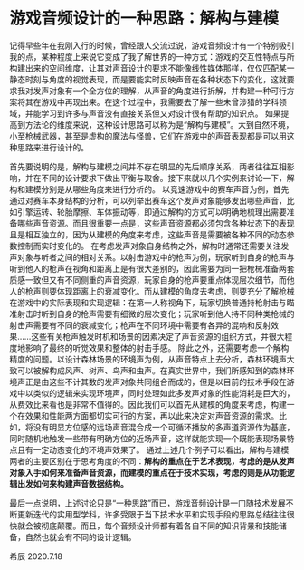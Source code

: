 # 游戏音频设计的一种思路：解构与建模

记得早些年在我刚入行的时候，曾经跟人交流过说，游戏音频设计有一个特别吸引我的点，某种程度上来说它变成了我了解世界的一种方式：游戏的交互性特点与所构建出来的空间维度，让其对声音设计的要求不能像线性媒体那样，仅仅匹配某一静态时刻与角度的视觉表现，而是要能实时反映声音在各种状态下的变化，这就要求我对发声对象有一个全方位的理解，从声音的角度进行拆解，并构建一种可行方案将其在游戏中再现出来。在这个过程中，我需要去了解一些未曾涉猎的学科领域，并能学习到许多与声音没有直接关系但又对设计很有帮助的知识点。 如果提高到方法论的维度来说，这种设计思路可以称为是“解构与建模”。大到自然环境，小至枪械武器，甚至是虚构的魔法与怪兽，它们在游戏中的声音表现都是可以用这种思路来进行设计的。

首先要说明的是，解构与建模之间并不存在明显的先后顺序关系，两者往往互相影响，并在不同的设计要求下做出平衡与取舍。接下来就以几个实例来讨论一下，解构和建模分别是从哪些角度来进行分析的。 以竞速游戏中的赛车声音为例，首先通过对赛车本身结构的分析，可以列举出赛车这个发声对象能够发出哪些声音，比如引擎运转、轮胎摩擦、车体振动等，即通过解构的方式可以明确地梳理出需要准备哪些声音资源。而且很重要一点是，这些声音资源都必须包含各种状态下的表现且是相互独立的，因为从建模的角度来考虑，这些声音是需要被各种不同的动态参数控制而实时变化的。 在考虑发声对象自身结构之外，解构时通常还需要关注发声对象与听者之间的相对关系。以射击游戏中的枪声为例，玩家听到自身的枪声与听到他人的枪声在视角和距离上是有很大差别的，因此需要为同一把枪械准备两套质感一致但又有不同侧重的声音资源，玩家自身的枪声要重点体现层次细节，而他人的枪声则要体现距离上的衰减变化。而从建模的角度去考虑，则要充分了解枪械在游戏中的实际表现和实现逻辑：在第一人称视角下，玩家切换普通持枪射击与瞄准射击时听到自身的枪声需要有细微的层次变化；玩家听到他人持不同种类枪械的射击声需要有不同的衰减变化；枪声在不同环境中需要有各异的混响和反射效果……这些有关枪声触发时机和场景的因素决定了声音资源的组织方式，并很大程度地影响了最终的听觉效果和整体的射击手感。 除此之外，还需要考虑一个解构精度的问题。以设计森林场景的环境声为例，从声音特点上去分析，森林环境声大致可以被解构成风声、树声、鸟声和虫声。在真实世界中，我们所感知到的森林环境声正是由这些不计其数的发声对象共同组合而成的，但是以目前的技术手段在游戏中以类似的逻辑来实现环境声，同时处理如此多发声对象的性能消耗是巨大的，从费效比来看也是非常不值得的。因此我们可以首先从建模的角度来考虑，构建一个在效果和性能两方面都切实可行的方案，再以此来决定对声音资源的需求。比如，将没有明显方位感的远场声音混合成一个可循环播放的多声道资源作为基底，同时随机地触发一些带有明确方位的近场声音，这样就能实现一个既能表现场景特点且有一定动态变化的环境声效果了。 通过上述几个例子可以看出，解构与建模两者的主要区别在于思考角度的不同：**解构的重点在于艺术表现，考虑的是从发声对象入手如何来准备声音资源，而建模的重点在于技术实现，考虑的则是从功能逻辑出发如何来构建声音数据结构。**

最后一点说明，上述讨论只是“一种思路”而已，游戏音频设计是一门随技术发展不断更新迭代的实用型学科，许多受限于当下技术水平和实现手段的思路总结往往很快就会被彻底颠覆。而且，每个音频设计师都有着各自不同的知识背景和技能储备，自然也就会有不同的设计逻辑。

希辰 2020.7.18

